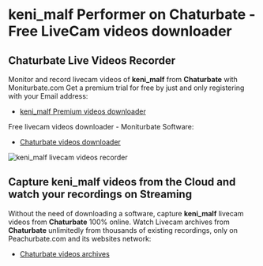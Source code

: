 # keni_malf Performer on Chaturbate - Free LiveCam videos downloader

## Chaturbate Live Videos Recorder

Monitor and record livecam videos of **keni_malf** from **Chaturbate** with Moniturbate.com
Get a premium trial for free by just and only registering with your Email address:
* [keni_malf Premium videos downloader](https://moniturbate.com/request-demo-licence-key.html)

Free livecam videos downloader - Moniturbate Software:
* [Chaturbate videos downloader](https://moniturbate.com/moniturbate-download-software.html)

![keni_malf livecam videos recorder](https://peachurnet.com/templates/moniturbate-software.png)


## Capture keni_malf videos from the Cloud and watch your recordings on Streaming

Without the need of downloading a software, capture **keni_malf** livecam videos from **Chaturbate** 100% online.
Watch Livecam archives from **Chaturbate** unlimitedly from thousands of existing recordings, only on Peachurbate.com and its websites network:
* [Chaturbate videos archives](https://peachurnet.com/)